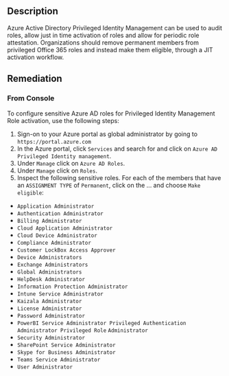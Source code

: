 ## Description

Azure Active Directory Privileged Identity Management can be used to audit roles, allow just in time activation of roles and allow for periodic role attestation. Organizations should remove permanent members from privileged Office 365 roles and instead make them eligible, through a JIT activation workflow.

## Remediation

### From Console

To configure sensitive Azure AD roles for Privileged Identity Management Role activation, use the following steps:

1. Sign-on to your Azure portal as global administrator by going to `https://portal.azure.com`
2. In the Azure portal, click `Services` and search for and click on `Azure AD Privileged Identity management`.
3. Under `Manage` click on `Azure AD Roles`.
4. Under `Manage` click on `Roles`.
5. Inspect the following sensitive roles. For each of the members that have an
`ASSIGNMENT TYPE` of `Permanent`, click on the ... and choose `Make eligible`: 
- `Application Administrator`
- `Authentication Administrator`
- `Billing Administrator`
- `Cloud Application Administrator`
- `Cloud Device Administrator`
- `Compliance Administrator`
- `Customer LockBox Access Approver`
- `Device Administrators`
- `Exchange Administrators`
- `Global Administrators`
- `HelpDesk Administrator`
- `Information Protection Administrator`
- `Intune Service Administrator`
- `Kaizala Administrator`
- `License Administrator`
- `Password Administrator`
- `PowerBI Service Administrator Privileged Authentication Administrator Privileged Role` `Administrator`
- `Security Administrator`
- `SharePoint Service Administrator`
- `Skype for Business Administrator`
- `Teams Service Administrator`
- `User Administrator`